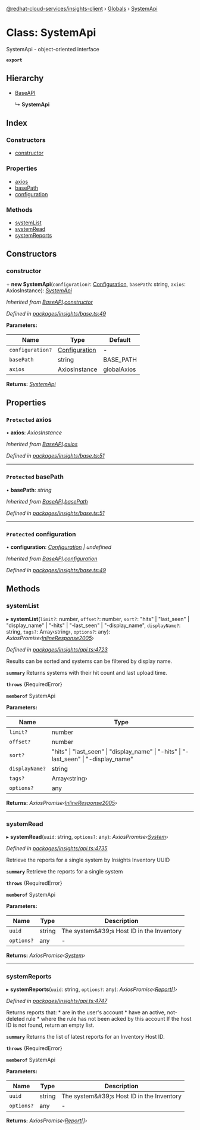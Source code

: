 [@redhat-cloud-services/insights-client](../README.md) › [Globals](../globals.md) › [SystemApi](systemapi.md)

# Class: SystemApi

SystemApi - object-oriented interface

**`export`** 

## Hierarchy

* [BaseAPI](baseapi.md)

  ↳ **SystemApi**

## Index

### Constructors

* [constructor](systemapi.md#constructor)

### Properties

* [axios](systemapi.md#protected-axios)
* [basePath](systemapi.md#protected-basepath)
* [configuration](systemapi.md#protected-configuration)

### Methods

* [systemList](systemapi.md#systemlist)
* [systemRead](systemapi.md#systemread)
* [systemReports](systemapi.md#systemreports)

## Constructors

###  constructor

\+ **new SystemApi**(`configuration?`: [Configuration](configuration.md), `basePath`: string, `axios`: AxiosInstance): *[SystemApi](systemapi.md)*

*Inherited from [BaseAPI](baseapi.md).[constructor](baseapi.md#constructor)*

*Defined in [packages/insights/base.ts:49](https://github.com/RedHatInsights/javascript-clients/blob/master/packages/insights/base.ts#L49)*

**Parameters:**

Name | Type | Default |
------ | ------ | ------ |
`configuration?` | [Configuration](configuration.md) | - |
`basePath` | string | BASE_PATH |
`axios` | AxiosInstance | globalAxios |

**Returns:** *[SystemApi](systemapi.md)*

## Properties

### `Protected` axios

• **axios**: *AxiosInstance*

*Inherited from [BaseAPI](baseapi.md).[axios](baseapi.md#protected-axios)*

*Defined in [packages/insights/base.ts:51](https://github.com/RedHatInsights/javascript-clients/blob/master/packages/insights/base.ts#L51)*

___

### `Protected` basePath

• **basePath**: *string*

*Inherited from [BaseAPI](baseapi.md).[basePath](baseapi.md#protected-basepath)*

*Defined in [packages/insights/base.ts:51](https://github.com/RedHatInsights/javascript-clients/blob/master/packages/insights/base.ts#L51)*

___

### `Protected` configuration

• **configuration**: *[Configuration](configuration.md) | undefined*

*Inherited from [BaseAPI](baseapi.md).[configuration](baseapi.md#protected-configuration)*

*Defined in [packages/insights/base.ts:49](https://github.com/RedHatInsights/javascript-clients/blob/master/packages/insights/base.ts#L49)*

## Methods

###  systemList

▸ **systemList**(`limit?`: number, `offset?`: number, `sort?`: "hits" | "last_seen" | "display_name" | "-hits" | "-last_seen" | "-display_name", `displayName?`: string, `tags?`: Array‹string›, `options?`: any): *AxiosPromise‹[InlineResponse2005](../interfaces/inlineresponse2005.md)›*

*Defined in [packages/insights/api.ts:4723](https://github.com/RedHatInsights/javascript-clients/blob/master/packages/insights/api.ts#L4723)*

Results can be sorted and systems can be filtered by display name.

**`summary`** Returns systems with their hit count and last upload time.

**`throws`** {RequiredError}

**`memberof`** SystemApi

**Parameters:**

Name | Type |
------ | ------ |
`limit?` | number |
`offset?` | number |
`sort?` | "hits" &#124; "last_seen" &#124; "display_name" &#124; "-hits" &#124; "-last_seen" &#124; "-display_name" |
`displayName?` | string |
`tags?` | Array‹string› |
`options?` | any |

**Returns:** *AxiosPromise‹[InlineResponse2005](../interfaces/inlineresponse2005.md)›*

___

###  systemRead

▸ **systemRead**(`uuid`: string, `options?`: any): *AxiosPromise‹[System](../interfaces/system.md)›*

*Defined in [packages/insights/api.ts:4735](https://github.com/RedHatInsights/javascript-clients/blob/master/packages/insights/api.ts#L4735)*

Retrieve the reports for a single system by Insights Inventory UUID

**`summary`** Retrieve the reports for a single system

**`throws`** {RequiredError}

**`memberof`** SystemApi

**Parameters:**

Name | Type | Description |
------ | ------ | ------ |
`uuid` | string | The system\&#39;s Host ID in the Inventory |
`options?` | any | - |

**Returns:** *AxiosPromise‹[System](../interfaces/system.md)›*

___

###  systemReports

▸ **systemReports**(`uuid`: string, `options?`: any): *AxiosPromise‹[Report](../interfaces/report.md)[]›*

*Defined in [packages/insights/api.ts:4747](https://github.com/RedHatInsights/javascript-clients/blob/master/packages/insights/api.ts#L4747)*

Returns reports that: * are in the user\'s account * have an active, not-deleted rule * where the rule has not been acked by this account If the host ID is not found, return an empty list.

**`summary`** Returns the list of latest reports for an Inventory Host ID.

**`throws`** {RequiredError}

**`memberof`** SystemApi

**Parameters:**

Name | Type | Description |
------ | ------ | ------ |
`uuid` | string | The system\&#39;s Host ID in the Inventory |
`options?` | any | - |

**Returns:** *AxiosPromise‹[Report](../interfaces/report.md)[]›*
